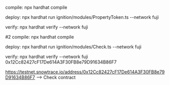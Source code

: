 compile:
npx hardhat compile

deploy:
npx hardhat run ignition/modules/PropertyToken.ts --network fuji

verify:
npx hardhat verify --network fuji <ct address>

#2
compile:
npx hardhat compile

deploy:
npx hardhat run ignition/modules/Check.ts --network fuji

verify:
npx hardhat verify --network fuji 0x12Cc82427cF17De614A3F30FB8e79D91634B86F7

https://testnet.snowtrace.io/address/0x12Cc82427cF17De614A3F30FB8e79D91634B86F7 --> Check contract
